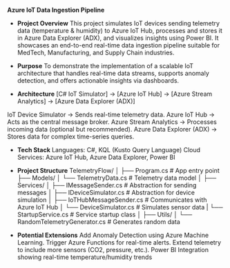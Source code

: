 **Azure IoT Data Ingestion Pipeline**
- **Project Overview**
This project simulates IoT devices sending telemetry data (temperature & humidity) to Azure IoT Hub, processes and stores it in Azure Data Explorer (ADX), and visualizes insights using Power BI. It showcases an end-to-end real-time data ingestion pipeline suitable for MedTech, Manufacturing, and Supply Chain industries.

- **Purpose**
To demonstrate the implementation of a scalable IoT architecture that handles real-time data streams, supports anomaly detection, and offers actionable insights via dashboards.

- **Architecture**
[C# IoT Simulator] → [Azure IoT Hub] → [Azure Stream Analytics] → [Azure Data Explorer (ADX)]

IoT Device Simulator → Sends real-time telemetry data.
Azure IoT Hub → Acts as the central message broker.
Azure Stream Analytics → Processes incoming data (optional but recommended).
Azure Data Explorer (ADX) → Stores data for complex time-series queries.

- **Tech Stack**
Languages: C#, KQL (Kusto Query Language)
Cloud Services: Azure IoT Hub, Azure Data Explorer, Power BI

- **Project Structure**
TelemetryFlow/
│
├── Program.cs                 # App entry point
├── Models/
│   └── TelemetryData.cs        # Telemetry data model
│
├── Services/
│   ├── IMessageSender.cs       # Abstraction for sending messages
│   ├── IDeviceSimulator.cs     # Abstraction for device simulation
│   ├── IoTHubMessageSender.cs  # Communicates with Azure IoT Hub
│   └── DeviceSimulator.cs      # Simulates sensor data
|   └── StartupService.cs       # Service startup class
│
├── Utils/
│   └── RandomTelemetryGenerator.cs # Generates random data

- **Potential Extensions**
Add Anomaly Detection using Azure Machine Learning.
Trigger Azure Functions for real-time alerts.
Extend telemetry to include more sensors (CO2, pressure, etc.).
Power BI Integration showing real-time temperature/humidity trends
